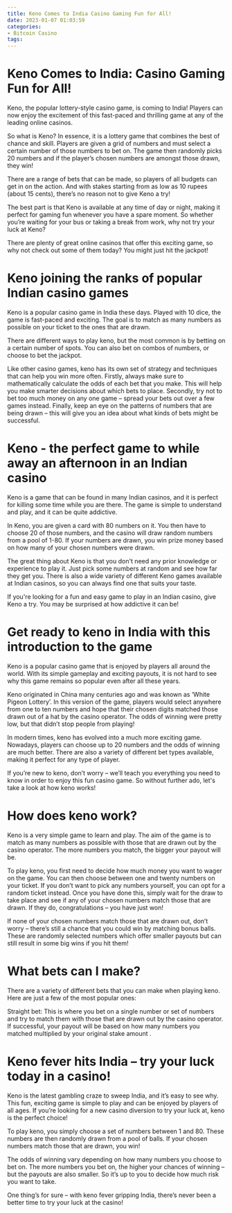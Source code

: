 ```yaml
---
title: Keno Comes to India Casino Gaming Fun for All!
date: 2023-01-07 01:03:59
categories:
- Bitcoin Casino
tags:
---
```



#  Keno Comes to India: Casino Gaming Fun for All!

Keno, the popular lottery-style casino game, is coming to India! Players can now enjoy the excitement of this fast-paced and thrilling game at any of the leading online casinos.

So what is Keno? In essence, it is a lottery game that combines the best of chance and skill. Players are given a grid of numbers and must select a certain number of those numbers to bet on. The game then randomly picks 20 numbers and if the player’s chosen numbers are amongst those drawn, they win!

There are a range of bets that can be made, so players of all budgets can get in on the action. And with stakes starting from as low as 10 rupees (about 15 cents), there’s no reason not to give Keno a try!

The best part is that Keno is available at any time of day or night, making it perfect for gaming fun whenever you have a spare moment. So whether you’re waiting for your bus or taking a break from work, why not try your luck at Keno?

There are plenty of great online casinos that offer this exciting game, so why not check out some of them today? You might just hit the jackpot!

#  Keno joining the ranks of popular Indian casino games

Keno is a popular casino game in India these days. Played with 10 dice, the game is fast-paced and exciting. The goal is to match as many numbers as possible on your ticket to the ones that are drawn.

There are different ways to play keno, but the most common is by betting on a certain number of spots. You can also bet on combos of numbers, or choose to bet the jackpot.

Like other casino games, keno has its own set of strategy and techniques that can help you win more often. Firstly, always make sure to mathematically calculate the odds of each bet that you make. This will help you make smarter decisions about which bets to place. Secondly, try not to bet too much money on any one game – spread your bets out over a few games instead. Finally, keep an eye on the patterns of numbers that are being drawn – this will give you an idea about what kinds of bets might be successful.

#  Keno - the perfect game to while away an afternoon in an Indian casino

Keno is a game that can be found in many Indian casinos, and it is perfect for killing some time while you are there. The game is simple to understand and play, and it can be quite addictive.

In Keno, you are given a card with 80 numbers on it. You then have to choose 20 of those numbers, and the casino will draw random numbers from a pool of 1-80. If your numbers are drawn, you win prize money based on how many of your chosen numbers were drawn.

The great thing about Keno is that you don't need any prior knowledge or experience to play it. Just pick some numbers at random and see how far they get you. There is also a wide variety of different Keno games available at Indian casinos, so you can always find one that suits your taste.

If you're looking for a fun and easy game to play in an Indian casino, give Keno a try. You may be surprised at how addictive it can be!

#  Get ready to keno in India with this introduction to the game

Keno is a popular casino game that is enjoyed by players all around the world. With its simple gameplay and exciting payouts, it is not hard to see why this game remains so popular even after all these years. 

Keno originated in China many centuries ago and was known as ‘White Pigeon Lottery’. In this version of the game, players would select anywhere from one to ten numbers and hope that their chosen digits matched those drawn out of a hat by the casino operator. The odds of winning were pretty low, but that didn’t stop people from playing!

In modern times, keno has evolved into a much more exciting game. Nowadays, players can choose up to 20 numbers and the odds of winning are much better. There are also a variety of different bet types available, making it perfect for any type of player.

If you’re new to keno, don’t worry – we’ll teach you everything you need to know in order to enjoy this fun casino game. So without further ado, let's take a look at how keno works!

# How does keno work?

Keno is a very simple game to learn and play. The aim of the game is to match as many numbers as possible with those that are drawn out by the casino operator. The more numbers you match, the bigger your payout will be.

To play keno, you first need to decide how much money you want to wager on the game. You can then choose between one and twenty numbers on your ticket. If you don’t want to pick any numbers yourself, you can opt for a random ticket instead. Once you have done this, simply wait for the draw to take place and see if any of your chosen numbers match those that are drawn. If they do, congratulations – you have just won!

If none of your chosen numbers match those that are drawn out, don’t worry – there’s still a chance that you could win by matching bonus balls. These are randomly selected numbers which offer smaller payouts but can still result in some big wins if you hit them!

# What bets can I make?

There are a variety of different bets that you can make when playing keno. Here are just a few of the most popular ones:

Straight bet: This is where you bet on a single number or set of numbers and try to match them with those that are drawn out by the casino operator. If successful, your payout will be based on how many numbers you matched multiplied by your original stake amount . 





#  Keno fever hits India – try your luck today in a casino!

Keno is the latest gambling craze to sweep India, and it’s easy to see why. This fun, exciting game is simple to play and can be enjoyed by players of all ages. If you’re looking for a new casino diversion to try your luck at, keno is the perfect choice!

To play keno, you simply choose a set of numbers between 1 and 80. These numbers are then randomly drawn from a pool of balls. If your chosen numbers match those that are drawn, you win!

The odds of winning vary depending on how many numbers you choose to bet on. The more numbers you bet on, the higher your chances of winning – but the payouts are also smaller. So it’s up to you to decide how much risk you want to take.

One thing’s for sure – with keno fever gripping India, there’s never been a better time to try your luck at the casino!